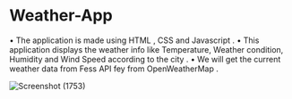 # Weather-App
• The application is made using HTML , CSS and Javascript .
• This application displays the weather info like Temperature,  Weather condition, Humidity and Wind Speed according to the city .
• We will get the current weather data from Fess API fey from OpenWeatherMap .


![Screenshot (1753)](https://github.com/Taneesha-02/Weather-App/assets/95531688/e67594ed-7647-4860-98e6-9ac6f7a8baf6)
